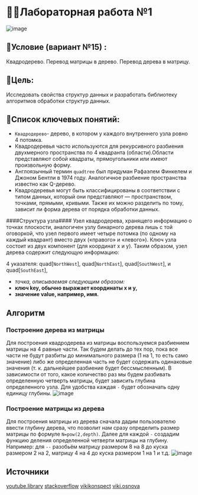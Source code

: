 # 🧑‍💻Лабораторная работа №1 
![image](https://github.com/iis-32170x/RPIIS/blob/%D0%9F%D1%88%D0%B5%D0%BD%D0%BE%D0%B2_%D0%95/Screens/800px-Point_quadtree.svg.png)
## 🤖Условие (вариант №15) :
Квадродерево. Перевод матрицы в дерево. Перевод дерева в матрицу.
## 🎯Цель:
Исследовать свойства структур данных и разработать
библиотеку алгоритмов обработки структур данных.

## 📜Список ключевых понятий:

- `Квадродерево`- дерево, в котором у каждого внутреннего узла ровно 4 потомка. 
- Квадродеревья часто используются для рекурсивного разбиения двухмерного пространства по 4 квадранта (области).Области представляют собой квадраты, прямоугольники или имеют произвольную форму.
- Англоязычный термин `quadtree` был придуман Рафаэлем Финкелем и Джоном Бентли  в 1974 году. Аналогичное разбиение пространства известно как Q-дерево.
- Квадродеревья могут быть классифицированы в соответствии с типом данных, который они представляют — пространством, точками, прямыми, кривыми. Также их можно разделить по тому, зависит ли форма дерева от порядка обработки данных. 

####Структура узла####
Узел квадродерева, хранящего информацию о точках плоскости, аналогичен узлу бинарного дерева лишь с той оговоркой, что узел первого имеет четыре потомка (по одному на каждый квадрант) вместо двух («правого» и «левого»). Ключ узла состоит из двух компонент (для координат x и y). Таким образом, узел дерева содержит следующую информацию:

4 указателя: quad[`NorthWest`], quad[`NorthEast`], quad[`SouthWest`], и quad[`SouthEast`],
- *точка, описываемая следующим образом:*
- **ключ key, обычно выражает координаты x и y,**
- **значение value, например, имя.**
## Алгоритм
### Построение дерева из матрицы
Для построения квадродерева из матрицы воспользуемся разбиением матрицы на 4 равные части. Так будем делать до тех пор, пока все части не будут разбиты до минимального размера (1 на 1, то есть само значение) либо же определенная часть не будет содержать одинаковые значения (т. к. дальнейшее разбиение будет бессмысленным). В зависимости от того, какое количество раз мы будем разбивать определенную четверть матрицы, будет зависить глубина определенного узла. Для удобства каждая  `-` будет обозначать одну единицу глубины.
![image](https://github.com/iis-32170x/RPIIS/blob/%D0%9F%D1%88%D0%B5%D0%BD%D0%BE%D0%B2_%D0%95/Screens/%D0%A1%D0%BD%D0%B8%D0%BC%D0%BE%D0%BA%20%D1%8D%D0%BA%D1%80%D0%B0%D0%BD%D0%B0%202024-03-20%20222600.png)
### Построение матрицы из дерева 
Для построения матрицы из дерева сначала дадим пользователю ввести глубину дерева, что позволит нам сразу определить размер матрицы по формуле `N=pow(2,depth)`. Далее для каждой `-` создадим функцию деления определенной четверти матрицы на глубину. Например: для `--` разобьём матрицу размером 8 на 8 до куска размером 2 на 2, матрицу 4 на 4 до куска размером 1 на 1 и т.д. 
![image](https://github.com/iis-32170x/RPIIS/blob/%D0%9F%D1%88%D0%B5%D0%BD%D0%BE%D0%B2_%D0%95/Screens/%D0%A1%D0%BD%D0%B8%D0%BC%D0%BE%D0%BA%20%D1%8D%D0%BA%D1%80%D0%B0%D0%BD%D0%B0%202024-03-20%20223751.png)
## Источники
[youtube.library](https://www.youtube.com/watch?v=5mD-rhaYF4U&list=LL&index=9)
[stackoverflow](https://ru.stackoverflow.com/search?q=%5Bc%2B%2B%5D+%D0%BF%D0%BE%D1%81%D1%82%D1%80%D0%BE%D0%B5%D0%BD%D0%B8%D0%B5+%D0%B4%D0%B5%D1%80%D0%B5%D0%B2%D0%B0)
[vikikonspect](https://neerc.ifmo.ru/wiki/index.php?title=%D0%9A%D0%B2%D0%B0%D0%B4%D1%80%D0%BE%D0%B4%D0%B5%D1%80%D0%B5%D0%B2%D1%8C%D1%8F)
[viki.osnova](https://en.wikipedia.org/wiki/Quadtree)
